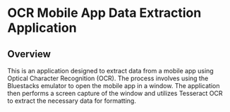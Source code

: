 # OCR Mobile App Data Extraction Application

## Overview

This is an application designed to extract data from a mobile app using Optical Character Recognition (OCR). The process involves using the Bluestacks emulator to open the mobile app in a window. The application then performs a screen capture of the window and utilizes Tesseract OCR to extract the necessary data for formatting.


